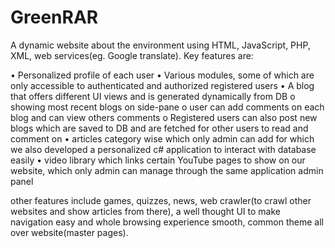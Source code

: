 # GreenRAR
A dynamic website about the environment using HTML, JavaScript, PHP, XML, web services(eg. Google translate). 
Key features are:

•	Personalized profile of each user
•	Various modules, some of which are only accessible to authenticated and authorized registered users
•	A blog that offers different UI views and is generated dynamically from DB
o	showing most recent blogs on side-pane
o	user can add comments on each blog and can view others comments
o	Registered users can also post new blogs which are saved to DB and are fetched for other users to read and comment on
•	articles category wise which only admin can add for which we also developed a personalized c# application to interact with database easily
•	video library which links certain YouTube pages to show on our website, which only admin can manage through the same application admin panel

other features include games, quizzes, news, web crawler(to crawl other websites and show articles from there), a well thought UI to make navigation easy and whole browsing experience smooth, common theme all over website(master pages). 
